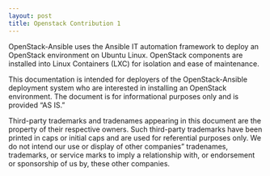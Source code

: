```yaml
---
layout: post
title: Openstack Contribution 1
---
```

	

OpenStack-Ansible uses the Ansible IT automation framework to deploy an OpenStack environment on Ubuntu Linux. OpenStack components are installed into Linux Containers (LXC) for isolation and ease of maintenance.

This documentation is intended for deployers of the OpenStack-Ansible deployment system who are interested in installing an OpenStack environment. The document is for informational purposes only and is provided “AS IS.”

Third-party trademarks and tradenames appearing in this document are the property of their respective owners. Such third-party trademarks have been printed in caps or initial caps and are used for referential purposes only. We do not intend our use or display of other companies” tradenames, trademarks, or service marks to imply a relationship with, or endorsement or sponsorship of us by, these other companies.

